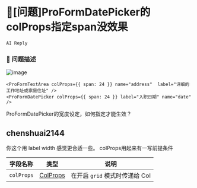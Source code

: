# 🧐[问题]ProFormDatePicker的colProps指定span没效果

`AI Reply`

### 🧐 问题描述

![image](https://user-images.githubusercontent.com/33221294/176840537-4eced14c-cbe5-4f30-867b-3c7feca70e2e.png)

```
<ProFormTextArea colProps={{ span: 24 }} name="address"  label="详细的工作地址或家庭住址" />
<ProFormDatePicker colProps={{ span: 24 }} label="入职日期" name="date" />
```

ProFormDatePicker的宽度设定，如何指定才能生效？

## chenshuai2144

你这个用 label width 感觉更合适一些。
colProps用起来有一写前提条件

| 字段名称   | 类型                                                | 说明                           |
| ---------- | --------------------------------------------------- | ------------------------------ |
| `colProps` | [ColProps](https://ant.design/components/grid/#Col) | 在开启 `grid` 模式时传递给 Col |
